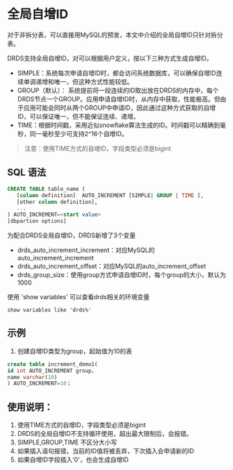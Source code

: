 # 全局自增ID
对于非拆分表，可以直接用MySQL的预发，本文中介绍的全局自增ID只针对拆分表。

DRDS支持全局自增ID，对可以根据用户定义，按以下三种方式生成自增ID。
- SIMPLE：系统每次申请自增ID时，都会访问系统数据库，可以确保自增ID连续单调递增和唯一，但这种方式性能较低。
- GROUP（默认）： 系统提前将一段连续的ID取出放在DRDS的内存中，每个DRDS节点一个GROUP。应用申请自增ID时，从内存中获取，性能极高。但由于应用可能会同时从两个GROUP中申请ID，因此通过这种方式获取的自增ID，可以保证唯一，但不能保证连续、递增。
- TIME：根据时间戳，采用近似snowflake算法生成的ID。时间戳可以精确到毫秒，同一毫秒至少可支持2^16个自增ID。 
> 注意：使用TIME方式的自增ID，字段类型必须是bigint

## SQL 语法
```SQL
CREATE TABLE table_name (
   [column definition]  AUTO_INCREMENT [SIMPLE| GROUP | TIME ],
   [other column definition],
   ...
) AUTO_INCREMENT=<start value>
[dbpartion options]
```
为配合DRDS全局自增ID，DRDS新增了3个变量
- drds_auto_increment_increment：对应MySQL的auto_increment_increment
- drds_auto_increment_offset：对应MySQL的auto_increment_offset
- drds_group_size：使用group方式申请自增ID时，每个group的大小，默认为1000

使用 'show variables' 可以查看drds相关的环境变量
```
show variables like 'drds%' 
```

## 示例
1. 创建自增ID类型为group，起始值为10的表
```SQL
create table increment_demo1(
id int AUTO_INCREMENT group，
name varchar(10)
) AUTO_INCREMENT=10；
```

## 使用说明：
1. 使用TIME方式的自增ID，字段类型必须是bigint
2. DRDS的全局自增ID不支持循环使用，超出最大限制后，会报错。
3. SIMPLE,GROUP,TIME 不区分大小写
4. 如果插入语句报错，当前的ID值将被丢弃，下次插入会申请新的ID
5. 如果自增ID字段插入'0'，也会生成自增ID
